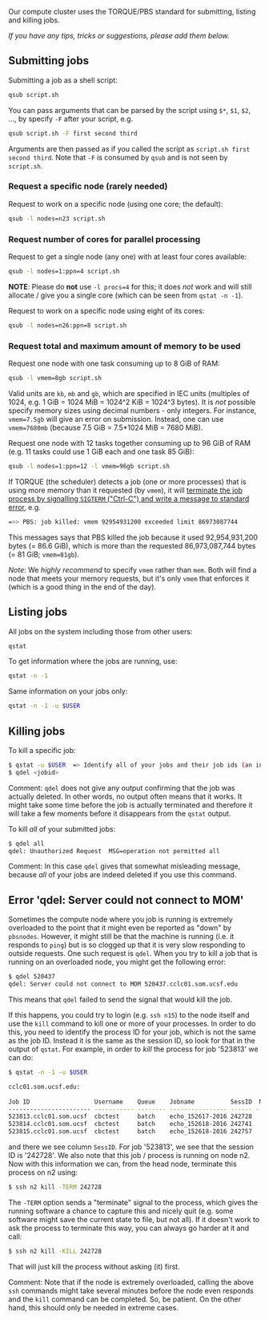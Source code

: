 Our compute cluster uses the TORQUE/PBS standard for submitting, listing and killing jobs.

_If you have any tips, tricks or suggestions, please add them below._

## Submitting jobs

Submitting a job as a shell script:
```sh
qsub script.sh
```
You can pass arguments that can be parsed by the script using `$*`, `$1`, `$2`, ..., by specify `-F` after your script, e.g.
```sh
qsub script.sh -F first second third
```
Arguments are then passed as if you called the script as `script.sh first second third`.  Note that `-F` is consumed by `qsub` and is not seen by `script.sh`.


### Request a specific node (rarely needed)
Request to work on a specific node (using one core; the default):
```sh
qsub -l nodes=n23 script.sh
```

### Request number of cores for parallel processing
Request to get a single node (any one) with at least four cores available:
```sh
qsub -l nodes=1:ppn=4 script.sh
```

**NOTE**: Please do **not** use `-l procs=4` for this; it does _not_ work and will still allocate / give you a single core (which can be seen from `qstat -n -1`).

Request to work on a specific node using eight of its cores:
```sh
qsub -l nodes=n26:ppn=8 script.sh
```

### Request total and maximum amount of memory to be used

Request one node with one task consuming up to 8 GiB of RAM:
```sh
qsub -l vmem=8gb script.sh
```
Valid units are `kb`, `mb` and `gb`, which are specified in IEC units (multiples of 1024, e.g. 1 GiB = 1024 MiB = 1024^2 KiB = 1024^3 bytes).  It is _not_ possible specify memory sizes using decimal numbers - only integers.  For instance, `vmem=7.5gb` will give an error on submission.  Instead, one can use `vmem=7680mb` (because 7.5 GiB = 7.5*1024 MiB = 7680 MiB).

Request one node with 12 tasks together consuming up to 96 GiB of RAM (e.g. 11 tasks could use 1 GiB each and one task 85 GiB):
```sh
qsub -l nodes=1:ppn=12 -l vmem=96gb script.sh
```

If TORQUE (the scheduler) detects a job (one or more processes) that is using more memory than it requested (by `vmem`), it will [terminate the job process by signalling `SIGTERM` ("Ctrl-C") and write a message to standard error](
https://github.com/adaptivecomputing/torque/blob/f1a292619d9744d864411f8ad79f4da1be78d0d7/src/resmom/mom_main.c#L5687-L5716), e.g.
```sh
=>> PBS: job killed: vmem 92954931200 exceeded limit 86973087744
```
This messages says that PBS killed the job because it used 92,954,931,200 bytes (= 86.6 GiB), which is more than the requested 86,973,087,744 bytes (= 81 GiB; `vmem=81gb`).

_Note_: We _highly recommend_ to specify `vmem` rather than `mem`.  Both will find a node that meets your memory requests, but it's only `vmem` that enforces it (which is a good thing in the end of the day).  


## Listing jobs
All jobs on the system including those from other users:
```sh
qstat
```
To get information where the jobs are running, use:
```sh
qstat -n -1
```
Same information on your jobs only:
```sh
qstat -n -1 -u $USER
```


## Killing jobs
To kill a specific job:
```sh
$ qstat -u $USER  => Identify all of your jobs and their job ids (an integer)
$ qdel <jobid>
```
Comment: `qdel` does not give any output confirming that the job was actually deleted.  In other words, no output often means that it works.  It might take some time before the job is actually terminated and therefore it will take a few moments before it disappears from the `qstat` output.

To kill _all_ of your submitted jobs:
```sh
$ qdel all
qdel: Unauthorized Request  MSG=operation not permitted all
```
Comment: In this case `qdel` gives that somewhat misleading message, because _all_ of your jobs are indeed deleted if you use this command.


## Error 'qdel: Server could not connect to MOM'
Sometimes the compute node where you job is running is extremely overloaded to the point that it might even be reported as "down" by `pbsnodes`.  However, it might still be that the machine is running (i.e. it responds to `ping`) but is so clogged up that it is very slow responding to outside requests.  One such request is `qdel`.  When you try to kill a job that is running on an overloaded node, you might get the following error:
```sh
$ qdel 520437
qdel: Server could not connect to MOM 520437.cclc01.som.ucsf.edu
```
This means that `qdel` failed to send the signal that would kill the job.

If this happens, you could try to login (e.g. `ssh n15`) to the node itself and use the `kill` command to kill one or more of your processes.  In order to do this, you need to identify the process ID for your job, which is not the same as the job ID.  Instead it is the same as the session ID, so look for that in the output of `qstat`.  For example, in order to _kill_ the process for job '523813' we can do: 
```sh
$ qstat -n -1 -u $USER

cclc01.som.ucsf.edu: 
                                                                                  Req'd    Req'd       Elap
Job ID                  Username    Queue    Jobname          SessID  NDS   TSK   Memory   Time    S   Time
----------------------- ----------- -------- ---------------- ------ ----- ------ ------ --------- - ---------
523813.cclc01.som.ucsf  cbctest     batch    echo_152617-2016 242728     1      1    --   99:23:59 R  00:01:33   n2/34
523814.cclc01.som.ucsf  cbctest     batch    echo_152618-2016 242741     1      1    --   99:23:59 R  00:01:33   n5/5
523815.cclc01.som.ucsf  cbctest     batch    echo_152618-2016 242757     1      1    --   99:23:59 R  00:01:33   n2/45
```
and there we see column `SessID`.  For job '523813', we see that the session ID is '242728'.  We also note that this job / process is running on node n2.  Now with this information we can, from the head node, terminate this process on n2 using:
```sh
$ ssh n2 kill -TERM 242728
```
The `-TERM` option sends a "terminate" signal to the process, which gives the running software a chance to capture this and nicely quit (e.g. some software might save the current state to file, but not all).  If it doesn't work to ask the process to terminate this way, you can always go harder at it and call: 
```sh
$ ssh n2 kill -KILL 242728
```
That will just kill the process without asking (it) first.

Comment: Note that if the node is extremely overloaded, calling the above `ssh` commands might take several minutes before the node even responds and the `kill` command can be completed.  So, be patient. On the other hand, this should only be needed in extreme cases.
